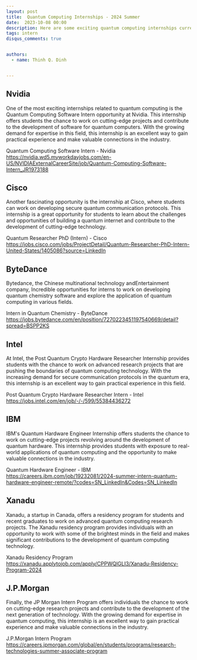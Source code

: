 ```yaml
---
layout: post
title:  Quantum Computing Internships - 2024 Summer
date:  2023-10-08 00:00
description: Here are some exciting quantum computing internships currently available for students and recent graduates from Nvidia, Cisco, IBM and so on.
tags: intern
disqus_comments: true


authors:
  - name: Thinh Q. Dinh


---
```

## Nvidia

One of the most exciting internships related to quantum computing is the Quantum Computing Software Intern opportunity at Nvidia. This internship offers students the chance to work on cutting-edge projects and contribute to the development of software for quantum computers. With the growing demand for expertise in this field, this internship is an excellent way to gain practical experience and make valuable connections in the industry.

Quantum Computing Software Intern - Nvidia
https://nvidia.wd5.myworkdayjobs.com/en-US/NVIDIAExternalCareerSite/job/Quantum-Computing-Software-Intern_JR1973188

## Cisco

Another fascinating opportunity is the internship at Cisco, where students can work on developing secure quantum communication protocols. This internship is a great opportunity for students to learn about the challenges and opportunities of building a quantum internet and contribute to the development of cutting-edge technology.

Quantum Researcher PhD (Intern) - Cisco
https://jobs.cisco.com/jobs/ProjectDetail/Quantum-Researcher-PhD-Intern-United-States/1405086?source=LinkedIn

## ByteDance

Bytedance, the Chinese multinational technology andEntertainment company, Incredible opportunities for interns to work on developing quantum chemistry software and explore the application of quantum computing in various fields.

Intern in Quantum Chemistry - ByteDance
https://jobs.bytedance.com/en/position/7270223451197540669/detail?spread=BSPP2KS

## Intel

At Intel, the Post Quantum Crypto Hardware Researcher Internship provides students with the chance to work on advanced research projects that are pushing the boundaries of quantum computing technology. With the increasing demand for secure communication protocols in the quantum era, this internship is an excellent way to gain practical experience in this field.

Post Quantum Crypto Hardware Researcher Intern - Intel
https://jobs.intel.com/en/job/-/-/599/55384436272

## IBM

IBM's Quantum Hardware Engineer Internship offers students the chance to work on cutting-edge projects revolving around the development of quantum hardware. This internship provides students with exposure to real-world applications of quantum computing and the opportunity to make valuable connections in the industry.

Quantum Hardware Engineer - IBM
https://careers.ibm.com/job/19232081/2024-summer-intern-quantum-hardware-engineer-remote/?codes=SN_LinkedIn&Codes=SN_LinkedIn

## Xanadu

Xanadu, a startup in Canada, offers a residency program for students and recent graduates to work on advanced quantum computing research projects. The Xanadu residency program provides individuals with an opportunity to work with some of the brightest minds in the field and makes significant contributions to the development of quantum computing technology.

Xanadu Residency Program
https://xanadu.applytojob.com/apply/CPPWQlGLI3/Xanadu-Residency-Program-2024

## J.P.Morgan

Finally, the JP Morgan Intern Program offers individuals the chance to work on cutting-edge research projects and contribute to the development of the next generation of technology. With the growing demand for expertise in quantum computing, this internship is an excellent way to gain practical experience and make valuable connections in the industry.

J.P.Morgan Intern Program
https://careers.jpmorgan.com/global/en/students/programs/research-technologies-summer-associate-program